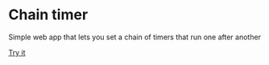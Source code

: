 # Chain timer

Simple web app that lets you set a chain of timers that run one after another

[Try it](https://progra-timer.pages.dev/)

